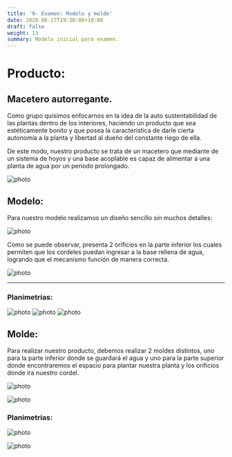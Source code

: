 ```yaml
---
title: '9- Examen: Modelo y molde'
date: 2020-06-17T19:30:08+10:00
draft: false
weight: 13
summary: Modelo inicial para examen.
---
```


# Producto:

## Macetero autorregante.

Como grupo quisimos enfocarnos en la idea de la auto sustentabilidad de las plantas dentro de los interiores, haciendo un producto que sea estéticamente bonito y que posea la característica de darle cierta autonomía a la planta y libertad al dueño del constante riego de ella.

De este modo, nuestro producto se trata de un macetero que mediante de un sistema de hoyos y una base acoplable es capaz de alimentar a una planta de agua por un periodo prolongado.

![photo](/img/selfwater.jpg)

## Modelo:

Para nuestro modelo realizamos un diseño sencillo sin muchos detalles:

![photo](/img/Exmolde/01.png)

Como se puede observar, presenta 2 orificios en la parte inferior los cuales permiten que los cordeles puedan ingresar a la base rellena de agua, logrando que el mecanismo función de manera correcta.


![photo](/img/Exmolde/02.png)

---

### Planimetrias:

![photo](/img/Exmolde/03.png)
![photo](/img/Exmolde/04.png)
![photo](/img/Exmolde/05.png)


## Molde:

Para realizar nuestro producto, debemos realizar 2 moldes distintos, uno para la parte inferior donde se guardará el agua y uno para la parte superior donde encontraremos el espacio para plantar nuestra planta y los orificios donde ira nuestro cordel.

![photo](/img/Exmolde/06.png)


![photo](/img/Exmolde/07.png)

### Planimetrias:

![photo](/img/Exmolde/09.png)

![photo](/img/Exmolde/11.png)